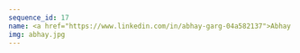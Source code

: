 ```yaml
---
sequence_id: 17
name: <a href="https://www.linkedin.com/in/abhay-garg-04a582137">Abhay Garg</a>
img: abhay.jpg
---
```


